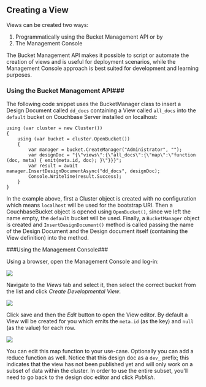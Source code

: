
## Creating a View ##
Views can be created two ways:

1. Programmatically using the Bucket Management API or by
2. The Management Console

The Bucket Management API makes it possible to script or automate the creation of views and is useful for deployment scenarios, while the Management Console approach is best suited for development and learning purposes.

### Using the Bucket Management API###
The following code snippet uses the BucketManager class to insert a Design Document  called `dd_docs` containing a View called `all_docs` into the `default` bucket on Couchbase Server installed on localhost:

    using (var cluster = new Cluster())
    {
        using (var bucket = cluster.OpenBucket())
        {
            var manager = bucket.CreateManager("Administrator", "");
            var designDoc = "{\"views\":{\"all_docs\":{\"map\":\"function (doc, meta) { emit(meta.id, doc); }\"}}}";
            var result = await manager.InsertDesignDocumentAsync("dd_docs", designDoc);
            Console.Writeline(result.Success);
        }
    }

In the example above, first a Cluster object is created with no configuration which means `localhost` will be used for the bootstrap URI. Then a CouchbaseBucket object is opened using `OpenBucket()`, since we left the name empty, the `default` bucket will be used. Finally, a `BucketManager` object is created and `InsertDesignDocument()` method is called passing the name of the Design Document and the Design document itself (containing the View definition) into the method.

###Using the Management Console###

Using a browser, open the Management Console and log-in:

![](https://raw.githubusercontent.com/couchbaselabs/dotnet-documentation/master/images/login-managment-console.JPG)

Navigate to the _Views_ tab and select it, then select the correct bucket from the list and click _Create Developmental View_.

![](https://raw.githubusercontent.com/couchbaselabs/dotnet-documentation/master/images/create-development-view.JPG)

Click save and then the _Edit_ button to open the View editor. By default a View will be created for you which emits the `meta.id` (as the key) and `null` (as the value) for each row.

![](https://raw.githubusercontent.com/couchbaselabs/dotnet-documentation/master/images/management-console-edit-view.JPG)

You can edit this map function to your use-case. Optionally you can add a reduce function as well. Notice that this design doc as a `dev_` prefix; this indicates that the view has not been published yet and will only work on a subset of data within the cluster. In order to use the entire subset, you'll need to go back to the design doc editor and click _Publish_.
